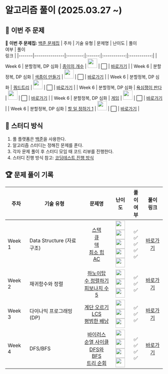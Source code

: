 # 알고리즘 풀이 (2025.03.27 ~)

## 📌 이번 주 문제

🔗 **이번 주 문제집:** [백준 문제집](https://www.acmicpc.net/workbook/view/12345)
| 주차  | 기술 유형     | 문제명  | 난이도 | 풀이<br>여부 | 풀이<br>링크 |
|-------|---------------|:--------:|:------:|:-----------:|:-----------:|
| Week 6 | 분할정복, DP 심화 | [종이의 개수](https://www.acmicpc.net/problem/1780) | <img src="https://static.solved.ac/tier_small/9.svg" width="30" height="30"> | ⬜ | [바로가기](https://github.com/wonwookim/coding_test_study/tree/main/week_6/1780_%EC%A2%85%EC%9D%B4%EC%9D%98_%EA%B0%9C%EC%88%98) |
| Week 6 | 분할정복, DP 심화 | [색종이 만들기](https://www.acmicpc.net/problem/2630) | <img src="https://static.solved.ac/tier_small/9.svg" width="30" height="30"> | ⬜ | [바로가기](https://github.com/wonwookim/coding_test_study/tree/main/week_6/2630_%EC%83%89%EC%A2%85%EC%9D%B4_%EB%A7%8C%EB%93%A4%EA%B8%B0) |
| Week 6 | 분할정복, DP 심화 | [쿼드트리](https://www.acmicpc.net/problem/1992) | <img src="https://static.solved.ac/tier_small/10.svg" width="30" height="30"> | ⬜ | [바로가기](https://github.com/wonwookim/coding_test_study/tree/main/week_6/1992_%EC%BF%BC%EB%93%9C%ED%8A%B8%EB%A6%AC) |
| Week 6 | 분할정복, DP 심화 | [욕심쟁이 판다](https://www.acmicpc.net/problem/1937) | <img src="https://static.solved.ac/tier_small/13.svg" width="30" height="30"> | ⬜ | [바로가기](https://github.com/wonwookim/coding_test_study/tree/main/week_6/1937_%EC%9A%95%EC%8B%AC%EC%9F%81%EC%9D%B4_%ED%8C%90%EB%8B%A4) |
| Week 6 | 분할정복, DP 심화 | [게임](https://www.acmicpc.net/problem/1072) | <img src="https://static.solved.ac/tier_small/8.svg" width="30" height="30"> | ⬜ | [바로가기](https://github.com/wonwookim/coding_test_study/tree/main/week_6/1072_%EA%B2%8C%EC%9E%84) |
| Week 6 | 분할정복, DP 심화 | [할 일 정하기 1](https://www.acmicpc.net/problem/1311) | <img src="https://static.solved.ac/tier_small/15.svg" width="30" height="30"> | ⬜ | [바로가기](https://github.com/wonwookim/coding_test_study/tree/main/week_6/1311_%ED%95%A0_%EC%9D%BC_%EC%A0%95%ED%95%98%EA%B8%B0_1) |

## 📌 스터디 방식
1. 풀 플랫폼은 [백준](https://www.acmicpc.net/)을 사용한다.
2. 알고리즘 스터디는 정해진 문제를 푼다.
3. 각자 문제 풀이 후 스터디 모임 때 코드 리뷰를 진행한다.
4. 스터디 진행 방식 참고: [코딩테스트 진행 방식](https://dev-dain.tistory.com/155)

## 🏆 문제 풀이 기록

| 주차  | 기술 유형           | 문제명  | 난이도 | 풀이<br>여부 | 풀이<br>링크 |
|-------|---------------------|:--------:|:------:|:-----------:|:-----------:|
| Week 1 | Data Structure (자료구조) | [스택](https://www.acmicpc.net/problem/10828)<br>[큐](https://www.acmicpc.net/problem/10845)<br>[덱](https://www.acmicpc.net/problem/10866)<br>[최소 힙](https://www.acmicpc.net/problem/1927)<br>[AC](https://www.acmicpc.net/problem/5430) | <img src="https://static.solved.ac/tier_small/7.svg" width="30" height="30"><br><img src="https://static.solved.ac/tier_small/7.svg" width="30" height="30"><br><img src="https://static.solved.ac/tier_small/7.svg" width="30" height="30"><br><img src="https://static.solved.ac/tier_small/9.svg" width="30" height="30"><br><img src="https://static.solved.ac/tier_small/11.svg" width="30" height="30"> | ✅<br>✅<br>✅<br>✅<br>✅ | [바로가기](https://github.com/wonwookim/coding_test_study/tree/main/week_1) |
| Week 2 | 재귀함수와 정렬 | [하노이탑](https://www.acmicpc.net/problem/1914)<br>[수 정렬하기](https://www.acmicpc.net/problem/2750)<br>[피보나치 수 5](https://www.acmicpc.net/problem/10870) | <img src="https://static.solved.ac/tier_small/11.svg" width="30" height="30"><br><img src="https://static.solved.ac/tier_small/4.svg" width="30" height="30"><br><img src="https://static.solved.ac/tier_small/4.svg" width="30" height="30"> | ✅<br>✅<br>✅ | [바로가기](https://github.com/wonwookim/coding_test_study/tree/main/week_2) |
| Week 3 | 다이나믹 프로그래밍(DP) | [계단 오르기](https://www.acmicpc.net/problem/2579)<br>[LCS](https://www.acmicpc.net/problem/9251)<br>[평범한 배낭](https://www.acmicpc.net/problem/12865) | <img src="https://static.solved.ac/tier_small/8.svg" width="30" height="30"><br><img src="https://static.solved.ac/tier_small/11.svg" width="30" height="30"><br><img src="https://static.solved.ac/tier_small/11.svg" width="30" height="30"> | ✅<br>✅<br>✅ | [바로가기](https://github.com/wonwookim/coding_test_study/tree/main/week_3) |
| Week 4 | DFS/BFS | [바이러스](https://www.acmicpc.net/problem/2606)<br>[순열 사이클](https://www.acmicpc.net/problem/10451)<br>[DFS와 BFS](https://www.acmicpc.net/problem/1260)<br>[트리 순회](https://www.acmicpc.net/problem/1991) | <img src="https://static.solved.ac/tier_small/8.svg" width="30" height="30"><br><img src="https://static.solved.ac/tier_small/8.svg" width="30" height="30"><br><img src="https://static.solved.ac/tier_small/9.svg" width="30" height="30"><br><img src="https://static.solved.ac/tier_small/10.svg" width="30" height="30"> | ✅<br>✅<br>✅<br>✅ | [바로가기](https://github.com/wonwookim/coding_test_study/tree/main/week_4)| Week 5 | DFS/BFS 응용  | [미로 탐색](https://www.acmicpc.net/problem/2178)<br>[스타트링크](https://www.acmicpc.net/problem/5014)<br>[적록색약](https://www.acmicpc.net/problem/10026)<br>[최소비용 구하기](https://www.acmicpc.net/problem/1916) | <img src="https://static.solved.ac/tier_small/10.svg" width="30" height="30"><br><img src="https://static.solved.ac/tier_small/10.svg" width="30" height="30"><br><img src="https://static.solved.ac/tier_small/11.svg" width="30" height="30"><br><img src="https://static.solved.ac/tier_small/11.svg" width="30" height="30"> | ✅<br>✅<br>✅<br>✅ | [바로가기](https://github.com/wonwookim/coding_test_study/tree/main/week_5) |
